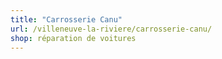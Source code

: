 ```yaml
---
title: "Carrosserie Canu"
url: /villeneuve-la-riviere/carrosserie-canu/
shop: réparation de voitures
---
```

